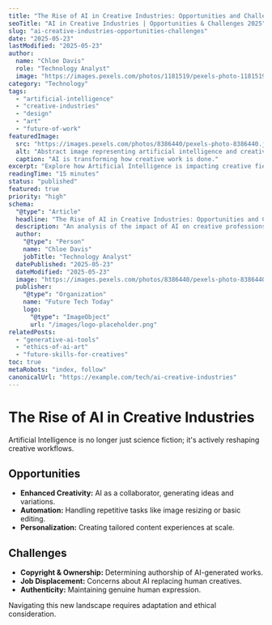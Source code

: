 ```yaml
---
title: "The Rise of AI in Creative Industries: Opportunities and Challenges"
seoTitle: "AI in Creative Industries | Opportunities & Challenges 2025"
slug: "ai-creative-industries-opportunities-challenges"
date: "2025-05-23"
lastModified: "2025-05-23"
author:
  name: "Chloe Davis"
  role: "Technology Analyst"
  image: "https://images.pexels.com/photos/1181519/pexels-photo-1181519.jpeg?auto=compress&cs=tinysrgb&w=1260&h=750&dpr=2"
category: "Technology"
tags:
  - "artificial-intelligence"
  - "creative-industries"
  - "design"
  - "art"
  - "future-of-work"
featuredImage:
  src: "https://images.pexels.com/photos/8386440/pexels-photo-8386440.jpeg?auto=compress&cs=tinysrgb&w=1260&h=750&dpr=2"
  alt: "Abstract image representing artificial intelligence and creativity"
  caption: "AI is transforming how creative work is done."
excerpt: "Explore how Artificial Intelligence is impacting creative fields like design, music, and writing. Understand the potential benefits, ethical considerations, and challenges as AI tools become more prevalent."
readingTime: "15 minutes"
status: "published"
featured: true
priority: "high"
schema:
  "@type": "Article"
  headline: "The Rise of AI in Creative Industries: Opportunities and Challenges"
  description: "An analysis of the impact of AI on creative professions, covering both opportunities and potential hurdles."
  author:
    "@type": "Person"
    name: "Chloe Davis"
    jobTitle: "Technology Analyst"
  datePublished: "2025-05-23"
  dateModified: "2025-05-23"
  image: "https://images.pexels.com/photos/8386440/pexels-photo-8386440.jpeg?auto=compress&cs=tinysrgb&w=1260&h=750&dpr=2"
  publisher:
    "@type": "Organization"
    name: "Future Tech Today"
    logo:
      "@type": "ImageObject"
      url: "/images/logo-placeholder.png"
relatedPosts:
  - "generative-ai-tools"
  - "ethics-of-ai-art"
  - "future-skills-for-creatives"
toc: true
metaRobots: "index, follow"
canonicalUrl: "https://example.com/tech/ai-creative-industries"
---
```


# The Rise of AI in Creative Industries

Artificial Intelligence is no longer just science fiction; it's actively reshaping creative workflows.

## Opportunities

*   **Enhanced Creativity:** AI as a collaborator, generating ideas and variations.
*   **Automation:** Handling repetitive tasks like image resizing or basic editing.
*   **Personalization:** Creating tailored content experiences at scale.

## Challenges

*   **Copyright & Ownership:** Determining authorship of AI-generated works.
*   **Job Displacement:** Concerns about AI replacing human creatives.
*   **Authenticity:** Maintaining genuine human expression.

Navigating this new landscape requires adaptation and ethical consideration.
